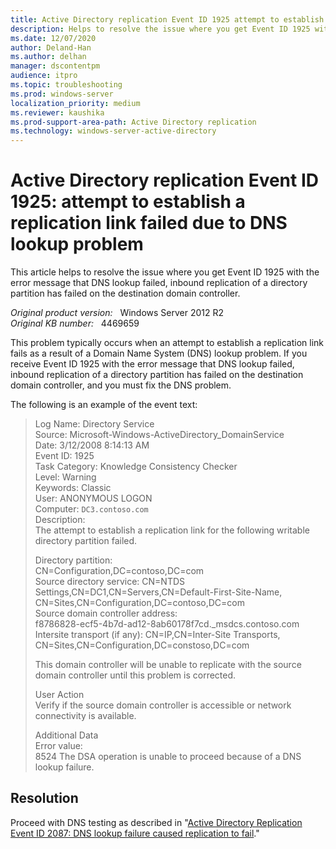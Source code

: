 ```yaml
---
title: Active Directory replication Event ID 1925 attempt to establish a replication link failed due to DNS lookup problem
description: Helps to resolve the issue where you get Event ID 1925 with the error message that DNS lookup failed, inbound replication of a directory partition has failed on the destination domain controller.
ms.date: 12/07/2020
author: Deland-Han
ms.author: delhan 
manager: dscontentpm
audience: itpro
ms.topic: troubleshooting
ms.prod: windows-server
localization_priority: medium
ms.reviewer: kaushika
ms.prod-support-area-path: Active Directory replication
ms.technology: windows-server-active-directory
---
```

# Active Directory replication Event ID 1925: attempt to establish a replication link failed due to DNS lookup problem

This article helps to resolve the issue where you get Event ID 1925 with the error message that DNS lookup failed, inbound replication of a directory partition has failed on the destination domain controller.

_Original product version:_ &nbsp; Windows Server 2012 R2  
_Original KB number:_ &nbsp; 4469659

This problem typically occurs when an attempt to establish a replication link fails as a result of a Domain Name System (DNS) lookup problem. If you receive Event ID 1925 with the error message that DNS lookup failed, inbound replication of a directory partition has failed on the destination domain controller, and you must fix the DNS problem.

The following is an example of the event text:
> Log Name: Directory Service  
Source: Microsoft-Windows-ActiveDirectory_DomainService  
Date: 3/12/2008 8:14:13 AM  
Event ID: 1925  
Task Category: Knowledge Consistency Checker  
Level: Warning  
Keywords: Classic  
User: ANONYMOUS LOGON  
Computer: `DC3.contoso.com`  
Description:  
The attempt to establish a replication link for the following writable directory partition failed.  
>
> Directory partition:  
CN=Configuration,DC=contoso,DC=com  
Source directory service: CN=NTDS Settings,CN=DC1,CN=Servers,CN=Default-First-Site-Name, CN=Sites,CN=Configuration,DC=contoso,DC=com  
Source domain controller address:  
f8786828-ecf5-4b7d-ad12-8ab60178f7cd._msdcs.contoso.com  
Intersite transport (if any): CN=IP,CN=Inter-Site Transports, CN=Sites,CN=Configuration,DC=constoso,DC=com  
>
> This domain controller will be unable to replicate with the source domain controller until this problem is corrected.  
>
> User Action  
Verify if the source domain controller is accessible or network connectivity is available.  
>
> Additional Data  
Error value:  
8524 The DSA operation is unable to proceed because of a DNS lookup failure.

## Resolution

Proceed with DNS testing as described in "[Active Directory Replication Event ID 2087: DNS lookup failure caused replication to fail](https://support.microsoft.com/help/4469661/active-directory-replication-event-id-2087-dns-lookup-failure-caused-r)."

